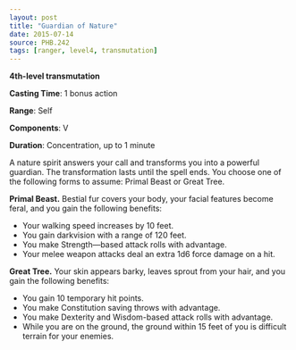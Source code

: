 ```yaml
---
layout: post
title: "Guardian of Nature"
date: 2015-07-14
source: PHB.242
tags: [ranger, level4, transmutation]
---
```


**4th-level transmutation**

**Casting Time**: 1 bonus action

**Range**: Self

**Components**: V

**Duration**: Concentration, up to 1 minute

A nature spirit answers your call and transforms you into a powerful guardian. The transformation lasts until the spell ends. You choose one of the following
forms to assume: Primal Beast or Great Tree.

**Primal Beast.** Bestial fur covers your body, your facial features become feral, and you gain the following benefits:

* Your walking speed increases by 10 feet.
* You gain darkvision with a range of 120 feet.
* You make Strength—based attack rolls with advantage.
* Your melee weapon attacks deal an extra 1d6 force damage on a hit.

**Great Tree.** Your skin appears barky, leaves sprout from your hair, and you gain the following benefits:

* You gain 10 temporary hit points.
* You make Constitution saving throws with advantage.
* You make Dexterity and Wisdom-based attack rolls with advantage.
* While you are on the ground, the ground within 15 feet of you is difficult terrain for your enemies.